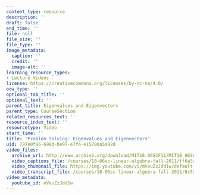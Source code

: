 ```yaml
---
content_type: resource
description: ''
draft: false
end_time: ''
file: null
file_size: ''
file_type: ''
image_metadata:
  caption: ''
  credit: ''
  image-alt: ''
learning_resource_types:
- Lecture Videos
license: https://creativecommons.org/licenses/by-nc-sa/4.0/
ocw_type: ''
optional_tab_title: ''
optional_text: ''
parent_title: Eigenvalues and Eigenvectors
parent_type: CourseSection
related_resources_text: ''
resource_index_text: ''
resourcetype: Video
start_time: ''
title: 'Problem Solving: Eigenvalues and Eigenvectors'
uid: 787e0f96-696d-be97-e7fa-e15700a5a92d
video_files:
  archive_url: http://www.archive.org/download/MIT18.06SCF11/MIT18_06SC_110706_N2_300k.mp4
  video_captions_file: /courses/18-06sc-linear-algebra-fall-2011/ff6a5ab8d3d55571ae227c6ecfcbab26_mVeuZzJdd1w.vtt
  video_thumbnail_file: https://img.youtube.com/vi/mVeuZzJdd1w/default.jpg
  video_transcript_file: /courses/18-06sc-linear-algebra-fall-2011/6c525b41e0a7c9f8440dfa4176c877ff_mVeuZzJdd1w.pdf
video_metadata:
  youtube_id: mVeuZzJdd1w
---
```

